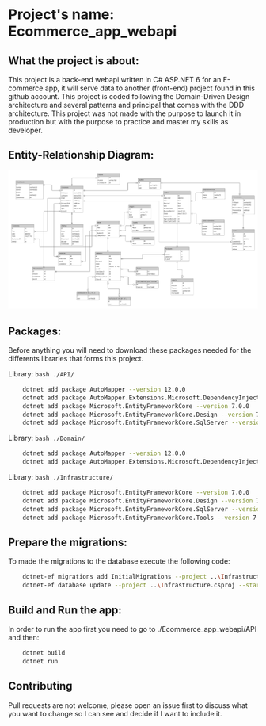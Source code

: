 
# Project's name: Ecommerce_app_webapi

## What the project is about:

This project is a back-end webapi written in C# ASP.NET 6 for an E-commerce app, it will serve data to another (front-end) project found in this github account. This project is coded following the Domain-Driven Design architecture 
and several patterns and principal that comes with the DDD architecture. This project was not made with the purpose to launch it in production but with the purpose to practice and master my skills as developer.

## Entity-Relationship Diagram:

![Entity-Relationship Diagram](https://raw.githubusercontent.com/ezequiel9604/Ecommerce-app-webapi/main/resources/ecommerce-app-webapi.png)

## Packages:
Before anything you will need to download these packages needed for the differents libraries that forms this project.

Library: ```bash ./API/```

```bash
	dotnet add package AutoMapper --version 12.0.0
	dotnet add package AutoMapper.Extensions.Microsoft.DependencyInjection --version 12.0.0
	dotnet add package Microsoft.EntityFrameworkCore --version 7.0.0
	dotnet add package Microsoft.EntityFrameworkCore.Design --version 7.0.0
	dotnet add package Microsoft.EntityFrameworkCore.SqlServer --version 7.0.0
```

Library: ```bash ./Domain/```

```bash
	dotnet add package AutoMapper --version 12.0.0
	dotnet add package AutoMapper.Extensions.Microsoft.DependencyInjection --version 12.0.0
```

Library: ```bash ./Infrastructure/```

```bash
	dotnet add package Microsoft.EntityFrameworkCore --version 7.0.0
	dotnet add package Microsoft.EntityFrameworkCore.Design --version 7.0.0
	dotnet add package Microsoft.EntityFrameworkCore.SqlServer --version 7.0.0
	dotnet add package Microsoft.EntityFrameworkCore.Tools --version 7.0.0
```

## Prepare the migrations:
To made the migrations to the database execute the following code:

```bash
	dotnet-ef migrations add InitialMigrations --project ..\Infrastructure.csproj --startup-project ..\..\API\API.csproj
	dotnet-ef database update --project ..\Infrastructure.csproj --startup-project ..\..\API\API.csproj
```

## Build and Run the app:
In order to run the app first you need to go to ./Ecommerce_app_webapi/API and then:

```bash
	dotnet build
	dotnet run
```

## Contributing
Pull requests are not welcome, please open an issue first to discuss what you want to change so I can see and decide if I want to include it.
